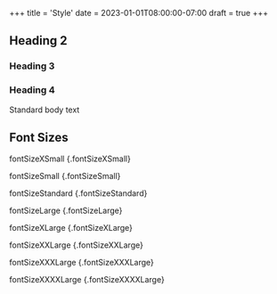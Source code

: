 +++
title = 'Style'
date = 2023-01-01T08:00:00-07:00
draft = true
+++

## Heading 2

### Heading 3

### Heading 4

Standard body text

## Font Sizes

fontSizeXSmall
{.fontSizeXSmall}

fontSizeSmall
{.fontSizeSmall}

fontSizeStandard
{.fontSizeStandard}

fontSizeLarge
{.fontSizeLarge}

fontSizeXLarge
{.fontSizeXLarge}

fontSizeXXLarge
{.fontSizeXXLarge}

fontSizeXXXLarge
{.fontSizeXXXLarge}

fontSizeXXXXLarge
{.fontSizeXXXXLarge}
